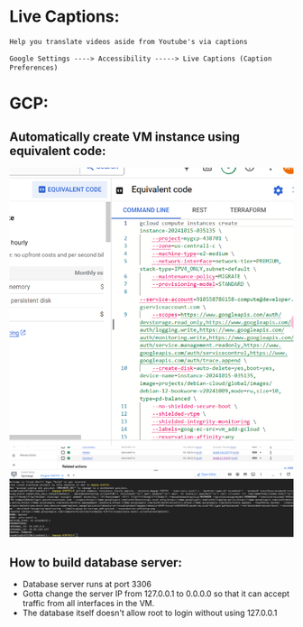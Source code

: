 # Live Captions:
```
Help you translate videos aside from Youtube's via captions 
```
```
Google Settings ----> Accessibility -----> Live Captions (Caption Preferences)
```
# GCP:
## Automatically create VM instance using equivalent code:
![alt text](image-9.png)
![alt text](image-8.png)
## How to build database server: 
* Database server runs at port 3306
* Gotta change the server IP from 127.0.0.1 to 0.0.0.0 so that it can accept traffic from all interfaces in the VM.
* The database itself doesn't allow root to login without using 127.0.0.1